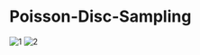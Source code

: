 # Poisson-Disc-Sampling
![1](https://img-blog.csdnimg.cn/20190428145202841.gif)
![2](https://img-blog.csdnimg.cn/20190428163409341.gif)
